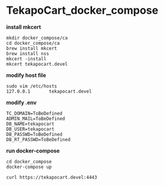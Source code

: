# TekapoCart_docker_compose

**install mkcert**

```
mkdir docker_compose/ca
cd docker_compose/ca
brew install mkcert
brew install nss
mkcert -install
mkcert tekapocart.devel
```

**modify host file**

```
sudo vim /etc/hosts
127.0.0.1       tekapocart.devel
```

**modify .env**

```
TC_DOMAIN=ToBeDefined
ADMIN_MAIL=ToBeDefined
DB_NAME=tekapocart
DB_USER=tekapocart
DB_PASSWD=ToBeDefined
DB_RT_PASSWD=ToBeDefined
```

**run docker-compose**

```
cd docker_compose
docker-compose up
```

```
curl https://tekapocart.devel:4443
```


